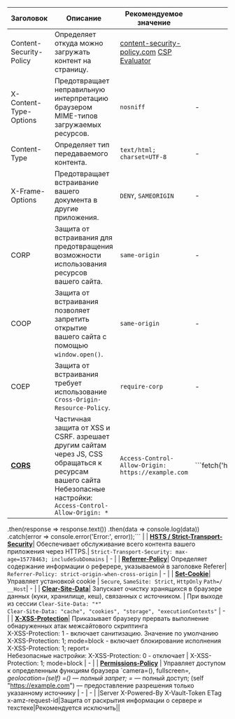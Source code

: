 
| Заголовок                     | Описание                                                                                   | Рекомендуемое значение | Проверка                                                                                   |
|--------------------------------|------------------------------------------------------------------------------------------|------------------------|------------------------------------------------------------------------------------------------|
| Content-Security-Policy        | Определяет откуда можно загружать контент на страницу.| [content-security-policy.com](https://content-security-policy.com/) [CSP Evaluator](https://csp-evaluator.withgoogle.com/)  |                                              |
| X-Content-Type-Options         | Предотвращает неправильную интерпретацию браузером MIME-типов загружаемых ресурсов.     | `nosniff`               | -                                                                                    |
| Content-Type                   | Определяет тип передаваемого контента.                                                    | `text/html; charset=UTF-8` | -                                                                                    |
| X-Frame-Options               | Предотвращает встраивание вашего документа в другие приложения.                           | `DENY`, `SAMEORIGIN`     | -                                                                                    |
| CORP                          | Защита от встраивания для предотвращения возможности использования ресурсов вашего сайта.   | `same-origin`            | -                                                                                    |
| COOP                          | Защита от встраивания позволяет запретить открытие вашего сайта с помощью `window.open()`. | `same-origin`            | -                                                                                    |
| COEP                          | Защита от встраивания требует использование `Cross-Origin-Resource-Policy`.                 | `require-corp`           | - |
| [**CORS**](https://developer.mozilla.org/ru/docs/Web/HTTP/CORS) | Частичная защита от XSS и CSRF. азрешает другим сайтам через JS, CSS обращаться к ресурсам вашего сайта <br> Небезопасные настройки:<br> `Access-Control-Allow-Origin: *`| `Access-Control-Allow-Origin: https://example.com` | ```fetch('http://localhost:8888/api/users')
  .then(response => response.text())
  .then(data => console.log(data))
  .catch(error => console.error('Error:', error));``` |
| [**HSTS / Strict-Transport-Security**](https://developer.mozilla.org/ru/docs/Web/HTTP/Headers/Strict-Transport-Security)| Обеспечивает обслуживание всего контента вашего приложения через HTTPS.| `Strict-Transport-Security: max-age=15778463; includeSubDomains` | - |
| [**Referrer-Policy**](https://developer.mozilla.org/en-US/docs/Web/HTTP/Headers/Referrer-Policy)| Определяет содержание информации о реферере, указываемой в заголовке Referer| `Referrer-Policy: strict-origin-when-cross-origin` | - |
| [**Set-Cookie**](https://developer.mozilla.org/en-US/docs/Web/HTTP/Headers/Set-Cookie)| Управляет установкой cookie | `Secure`, `SameSite: Strict`, `HttpOnly` `Path=/` `__Host`| - |
| [**Clear-Site-Data**](https://developer.mozilla.org/en-US/docs/Web/HTTP/Headers/Clear-Site-Data)| Запускает очистку хранящихся в браузере данных (куки, хранилище, кеш), связанных с источником. | При выходе из сессии `Clear-Site-Data: "*"` <br>
`Clear-Site-Data: "cache", "cookies", "storage", "executionContexts"` | - |
| [**X-XSS-Protection**](https://developer.mozilla.org/en-US/docs/Web/HTTP/Headers/X-XSS-Protection)| Приказывает браузеру прервать выполнение обнаруженных атак межсайтового скриптинга <br> X-XSS-Protection: 1 - включает санитизацию. Значение по умолчанию <br> X-XSS-Protection: 1; mode=block - включает блокирование исполнения <br> X-XSS-Protection: 1; report=<reporting-uri> <br> Небезопасные настройки: X-XSS-Protection: 0 - отключает | X-XSS-Protection: 1; mode=block | - |
| [**Permissions-Policy**](https://www.w3.org/TR/permissions-policy-1/) | Управляет доступом к определенным функциям браузера `camera=(), fullscreen=*, geolocation=(self) =() — полный запрет; =* — полный доступ; (self "https://example.com") — предоставление разрешения только указанному источнику | - | - |
|Server X-Powered-By X-Vault-Token ETag x-amz-request-id|Защита от раскрытия информации о сервере и техстеке|Рекомендуется исключить||
